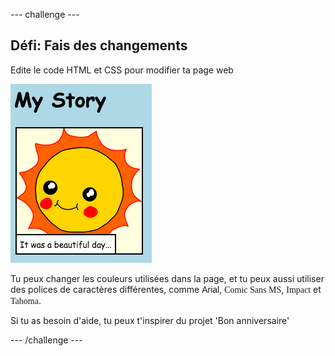 --- challenge ---
## Défi: Fais des changements
Edite le code HTML et CSS pour modifier ta page web

![screenshot](images/story-changes.png)

Tu peux changer les couleurs utilisées dans la page, et tu peux aussi utiliser des polices de caractères différentes, comme <span style="font-family: Arial;">Arial</span>, <span style="font-family: Comic Sans MS;">Comic Sans MS</span>, <span style="font-family: Impact;">Impact</span> et <span style="font-family: Tahoma;">Tahoma</span>.

Si tu as besoin d'aide, tu peux t'inspirer du projet 'Bon anniversaire'

--- /challenge ---
